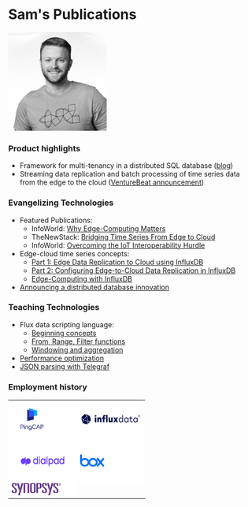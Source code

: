 # Sam's Publications

<img src="./images/sam.jpeg" width="200" height="200"/>

### Product highlights
* Framework for multi-tenancy in a distributed SQL database ([blog](https://www.pingcap.com/blog/tidb-resource-control-workload-consolidation-transactional-apps/))
* Streaming data replication and batch processing of time series data from the edge to the cloud ([VentureBeat announcement](https://venturebeat.com/data-infrastructure/influxdata-introduces-new-edge-data-replication-capability/))

### Evangelizing Technologies
* Featured Publications:
  - InfoWorld: [Why Edge-Computing Matters](https://www.infoworld.com/article/3668637/why-edge-computing-matters-for-modern-software-development.html)
  - TheNewStack: [Bridging Time Series From Edge to Cloud](https://thenewstack.io/bridging-time-series-from-edge-to-cloud/)
  - InfoWorld: [Overcoming the IoT Interoperability Hurdle](https://www.infoworld.com/article/3649795/overcoming-the-iot-interoperability-hurdle.html)
* Edge-cloud time series concepts:
  - [Part 1: Edge Data Replication to Cloud using InfluxDB](https://www.youtube.com/watch?v=qsj_TTpDyf4) 
  - [Part 2: Configuring Edge-to-Cloud Data Replication in InfluxDB](https://www.youtube.com/watch?v=yCComgh-B74)
  - [Edge-Computing with InfluxDB](https://www.youtube.com/watch?v=ZZ7KfVVUE44)
* [Announcing a distributed database innovation](https://www.pingcap.com/blog/tidb-resource-control-workload-consolidation-transactional-apps/)

### Teaching Technologies

* Flux data scripting language:
  - [Beginning concepts](https://www.youtube.com/watch?v=o0ip9nqbna8&list=PLzE_VtU17ZlS59fTP4jGX0uEdaw3jZzYY)
  - [From, Range, Filter functions](https://www.youtube.com/watch?v=2p-U7HXwPls&list=PLzE_VtU17ZlS59fTP4jGX0uEdaw3jZzYY&index=2)
  - [Windowing and aggregation](https://www.youtube.com/watch?v=JXdfN5s034w&list=PLzE_VtU17ZlS59fTP4jGX0uEdaw3jZzYY&index=3)
* [Performance optimization](https://www.youtube.com/watch?v=af6Iseq6-ZA)
* [JSON parsing with Telegraf](https://www.youtube.com/watch?v=rC5uLbA2ZZU)

### Employment history
<style>
  /* CSS to set the background color of the table cells to white */
  td {
    background-color: white;
    border: none;
  }

  table {
    border: none;
    border-collapse: collapse;
  }
</style>

<table>
  <tr>
  </tr>
  <tr>
    <td><a href="https://pingcap.com/">
          <img src="images/pingcap-opengraph.jpg" alt="PingCAP Logo" height="75" width="75">
        </a>
    </td>
    <td>
      <a href="https://influxdata.com">
        <img src="images/influxdata.png" alt="InfluxData Logo" height="75" width="125">
      </a>
    </td>
  </tr>
  <tr>

  </tr>
  <tr>
    <td>
      <a href="https://dialpad.com">
        <img src="images/dialpad.png" alt="Dialpad Logo" height="75" width="125">
      </a>
    </td>
    <td>
      <a href="https://box.com">
        <img src="images/box.png" alt="Dialpad Logo" height="25" width="50">
      </a>
    </td>
  </tr>
  <tr>
  </tr>
  <tr>
    <td>
      <a href="https://synopsys.com">
        <img src="images/synopsys.jpeg" alt="Synopsys Logo" height="25" width="100">
      </a>
    </td>
  </tr>
</table>


